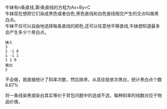 牛妹有n条直线,第i条直线的方程为Ax+By=C  
牛妹现在想把它们染成黑色或者白色,黑色直线和白色直线相交产生的交点叫做黑白点。  
牛妹不仅可以自由地选择每条直线的颜色,还可以任意地平移直线,牛妹想知道最多会产生多少个黑白点。

```
输入
3
1 -1 0
1 -1 1
1 1 0
输出
2
```

不会做，我直接统计了斜率次数，然后排序，从高往低依次黑白，统计黑白点个数 6.67%

将一条线染黑或染白其实等价于背包问题中的选或不选，每种斜率的线数对应于物品价值，
